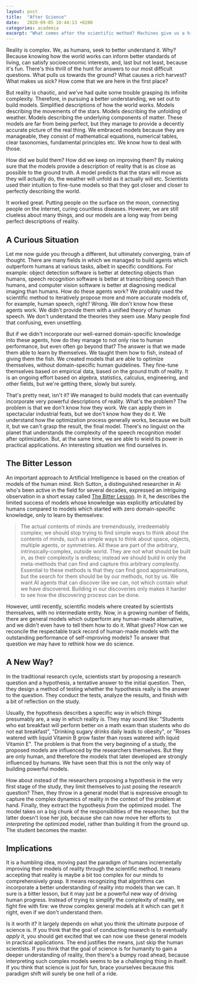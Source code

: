 ```yaml
---
layout: post
title:  "After Science"
date:   2020-09-05 10:44:13 +0200
categories: academia
excerpt: "What comes after the scientific method? Machines give us a hint."
---
```

Reality is complex. We, as humans, seek to better understand it. Why? Because knowing how the world works can inform better standards of living, can satisfy socioeconomic interests, and, last but not least, because it's fun. There's this thrill of the hunt for answers to our most difficult questions. What pulls us towards the ground? What causes a rich harvest? What makes us sick? How come that we are here in the first place?

But reality is chaotic, and we've had quite some trouble grasping its infinite complexity. Therefore, in pursuing a better understanding, we set out to build models. Simplified descriptions of how the world works. Models describing the movements of the stars. Models describing the unfolding of weather. Models describing the underlying components of matter. These models are far from being perfect, but they manage to provide a decently accurate picture of the real thing. We embraced models because they are manageable, they consist of mathematical equations, numerical tables, clear taxonomies, fundamental principles etc. We know how to deal with those.

How did we build them? How did we keep on improving them? By making sure that the models provide a description of reality that is as close as possible to the ground truth. A model predicts that the stars will move as they will actually do, the weather will unfold as it actually will etc. Scientists used their intuition to fine-tune models so that they got closer and closer to perfectly describing the world.

It worked great. Putting people on the surface on the moon, connecting people on the internet, curing countless diseases. However, we are still clueless about many things, and our models are a long way from being perfect descriptions of reality.

## A Curious Situation

Let me now guide you through a different, but ultimately converging, train of thought. There are many fields in which we managed to build agents which outperform humans at various tasks, albeit in specific conditions. For example: object detection software is better at detecting objects than humans, speech recognition software is better at transcribing speech than humans, and computer vision software is better at diagnosing medical imaging than humans. How do these agents work? We probably used the scientific method to iteratively propose more and more accurate models of, for example, human speech, right? Wrong. We don't know how these agents work. We didn't provide them with a unified theory of human speech. We don't understand the theories they seem use. Many people find that confusing, even unsettling.

But if we didn't incorporate our well-earned domain-specific knowledge into these agents, how do they manage to not only rise to human performance, but even often go beyond that? The answer is that we made them able to learn by themselves. We taught them how to fish, instead of giving them the fish. We created models that are able to optimize themselves, without domain-specific human guidelines. They fine-tune themselves based on empirical data, based on the ground truth of reality. It is an ongoing effort based on algebra, statistics, calculus, engineering, and other fields, but we're getting there, slowly but surely.

That's pretty neat, isn't it? We managed to build models that can eventually incorporate very powerful descriptions of reality. What's the problem? The problem is that we don't know how they work. We can apply them in spectacular industrial feats, but we don't know how they do it. We understand how the optimization process generally works, because we built it, but we can't grasp the result, the final model. There's no linguist on the planet that understands the complexity of the speech recognition model after optimization. But, at the same time, we are able to wield its power in practical applications. An interesting situation we find ourselves in.

## The Bitter Lesson

An important approach to Artificial Intelligence is based on the creation of models of the human mind. Rich Sutton, a distinguished researcher in AI who's been active in the field for several decades, expressed an intriguing observation in a short essay called [The Bitter Lesson](http://incompleteideas.net/IncIdeas/BitterLesson.html). In it, he describes the limited success of models whose knowledge was explicitly articulated by humans compared to models which started with zero domain-specific knowledge, only to learn by themselves:

> The actual contents of minds are tremendously, irredeemably complex; we should stop trying to find simple ways to think about the contents of minds, such as simple ways to think about space, objects, multiple agents, or symmetries. All these are part of the arbitrary, intrinsically-complex, outside world. They are not what should be built in, as their complexity is endless; instead we should build in only the meta-methods that can find and capture this arbitrary complexity. Essential to these methods is that they can find good approximations, but the search for them should be by our methods, not by us. We want AI agents that can discover like we can, not which contain what we have discovered. Building in our discoveries only makes it harder to see how the discovering process can be done.

However, until recently, scientific models where created by scientists themselves, with no intermediate entity. Now, in a growing number of fields, there are general models which outperform any human-made alternative, and we didn't even have to tell them how to do it. What gives? How can we reconcile the respectable track record of human-made models with the outstanding performance of self-improving models? To answer that question we may have to rethink how we do science.

## A New Way?

In the traditional research cycle, scientists start by proposing a research question and a hypothesis, a tentative answer to the initial question. Then, they design a method of testing whether the hypothesis really is the answer to the question. They conduct the tests, analyze the results, and finish with a bit of reflection on the study. 

Usually, the hypothesis describes a specific way in which things presumably are, a way in which reality *is*. They may sound like: "Students who eat breakfast will perform better on a math exam than students who do not eat breakfast", "Drinking sugary drinks daily leads to obesity", or "Roses watered with liquid Vitamin B grow faster than roses watered with liquid Vitamin E". The problem is that from the very beginning of a study, the proposed models are influenced by the researchers themselves. But they are only human, and therefore the models that later developed are strongly influenced by humans. We have seen that this is not the only way of building powerful models.

How about instead of the researchers proposing a hypothesis in the very first stage of the study, they limit themselves to just posing the research question? Then, they throw in a general model that is expressive enough to capture the complex dynamics of reality in the context of the problem at hand. Finally, they extract the hypothesis *from* the optimized model. The model takes on a big chunk of the responsibilities of the researcher, but the latter doesn't lose her job, because she can now move her efforts to *interpreting* the optimized model, rather than building it from the ground up. The student becomes the master.

## Implications

It is a humbling idea, moving past the paradigm of humans incrementally improving their models of reality through the scientific method. It means accepting that reality is maybe a bit too complex for our minds to comprehensively grasp. It means recognizing that algorithms can incorporate a better understanding of reality into models than we can. It sure is a bitter lesson, but it may just be a powerful new way of driving human progress. Instead of trying to simplify the complexity of reality, we fight fire with fire: we throw complex general models at it which can get it right, even if we don't understand them.

Is it worth it? It largely depends on what you think the ultimate purpose of science is. If you think that the goal of conducting research is to eventually *apply* it, you should get excited that we can now use these general models in practical applications. The end justifies the means, just skip the human scientists. If you think that the goal of science is for humanity to gain a deeper understanding of reality, then there's a bumpy road ahead, because interpreting such complex models seems to be a challenging thing in itself. If you think that science is just for fun, brace yourselves because this paradigm shift will surely be one hell of a ride.